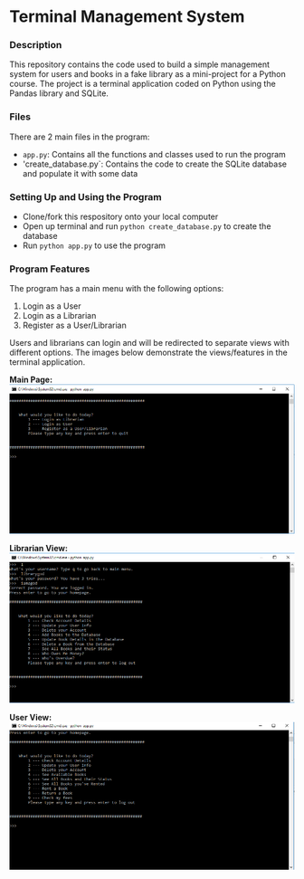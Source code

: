 # Terminal Management System
### Description
This repository contains the code used to build a simple management system for users and books in a fake library 
as a mini-project for a Python course. The project is a terminal application coded on Python using the Pandas library and SQLite.

### Files
There are 2 main files in the program:
- `app.py`: Contains all the functions and classes used to run the program
- 'create_database.py`: Contains the code to create the SQLite database and populate it with some data

### Setting Up and Using the Program
- Clone/fork this respository onto your local computer 
- Open up terminal and run `python create_database.py` to create the database
- Run `python app.py` to use the program

### Program Features
The program has a main menu with the following options:
1) Login as a User
2) Login as a Librarian
3) Register as a User/Librarian

Users and librarians can login and will be redirected to separate views with different options. The images below demonstrate the views/features in the terminal application.

__**Main Page:**__
![](https://raw.githubusercontent.com/mdylan2/terminal_management_system/master/images/1.png)

__**Librarian View:**__
![](https://raw.githubusercontent.com/mdylan2/terminal_management_system/master/images/2.png)

__**User View:**__
![](https://raw.githubusercontent.com/mdylan2/terminal_management_system/master/images/3.png)
